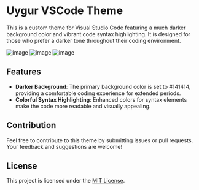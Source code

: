 # Uygur VSCode Theme

This is a custom theme for Visual Studio Code featuring a much darker background color and vibrant code syntax highlighting. It is designed for those who prefer a darker tone throughout their coding environment.

![image](https://github.com/user-attachments/assets/2e92b21c-4ca4-40f3-9295-38182849662c)
![image](https://github.com/user-attachments/assets/519a849e-b452-46c8-996d-079ae63b7566)
![image](https://github.com/user-attachments/assets/6eaf0b87-b01f-45d1-806b-2470c5616f89)

## Features

- **Darker Background**: The primary background color is set to #141414, providing a comfortable coding experience for extended periods.
- **Colorful Syntax Highlighting**: Enhanced colors for syntax elements make the code more readable and visually appealing.

## Contribution

Feel free to contribute to this theme by submitting issues or pull requests. Your feedback and suggestions are welcome!

## License

This project is licensed under the [MIT License](LICENSE).
